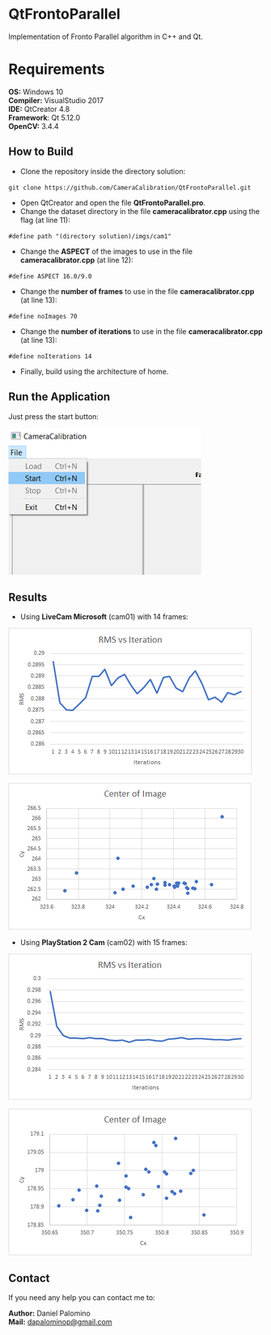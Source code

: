 # QtFrontoParallel
Implementation of Fronto Parallel algorithm in C++ and Qt.

# Requirements

**OS:** Windows 10 <br/>
**Compiler:** VisualStudio 2017 <br/>
**IDE:** QtCreator 4.8 <br/>
**Framework**: Qt 5.12.0 <br/>
**OpenCV:** 3.4.4

## How to Build

 *  Clone the repository inside the directory solution:
 
 ``
 git clone https://github.com/CameraCalibration/QtFrontoParallel.git
 ``
 *  Open QtCreator and open the file **QtFrontoParallel.pro**.
 *  Change the dataset directory in the file **cameracalibrator.cpp** using the flag (at line 11):
 
 ``
 #define path "(directory solution)/imgs/cam1"
 ``
 *  Change the **ASPECT** of the images to use in the file **cameracalibrator.cpp** (at line 12):
 
 ``
 #define ASPECT 16.0/9.0
 `` 
 *  Change the **number of frames** to use in the file **cameracalibrator.cpp** (at line 13):
 
 ``
 #define noImages 70
 ``
 *  Change the **number of iterations** to use in the file **cameracalibrator.cpp** (at line 13):
 
 ``
 #define noIterations 14
 ``
 *  Finally, build using the architecture of home.
 
 ## Run the Application
 
 Just press the start button:
 
 ![alt text](https://raw.githubusercontent.com/CameraCalibration/QtFrontoParallel/master/static/start_button.png "Start Button")
 
 ## Results
 
 *  Using **LiveCam Microsoft** (cam01) with 14 frames: 
 
![alt text](https://raw.githubusercontent.com/CameraCalibration/QtFrontoParallel/master/static/cam1_rms.png "RMS Cam01")

![alt text](https://raw.githubusercontent.com/CameraCalibration/QtFrontoParallel/master/static/cam1_centers.png "Centers Cam01")
 
 *  Using **PlayStation 2 Cam** (cam02) with 15 frames: 
 
![alt text](https://raw.githubusercontent.com/CameraCalibration/QtFrontoParallel/master/static/cam2_rms.png "RMS Cam02")

![alt text](https://raw.githubusercontent.com/CameraCalibration/QtFrontoParallel/master/static/cam2_centers.png "Centers Cam02")
 
 
## Contact
If you need any help you can contact me to:
 
**Author:** Daniel Palomino <br/>
**Mail:**   dapalominop@gmail.com
